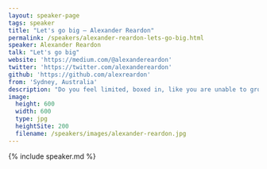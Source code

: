 ```yaml
---
layout: speaker-page
tags: speaker
title: "Let's go big – Alexander Reardon"
permalink: /speakers/alexander-reardon-lets-go-big.html
speaker: Alexander Reardon
talk: "Let's go big"
website: 'https://medium.com/@alexandereardon'
twitter: 'https://twitter.com/alexandereardon'
github: 'https://github.com/alexreardon'
from: 'Sydney, Australia'
description: "Do you feel limited, boxed in, like you are unable to grow? Try to imagine how numbers in JavaScript feel - they are stuck between +/- 9007199254740991. Unable to breathe, they are stuck. \n\nI will talk about how we can free numbers in JavaScript to represent values much larger than their natural constraints. The talk will navigate through increasingly creative techniques to represent numbers of ever increasing values - freeing numbers from their constraints as well as ourselves."
image:
  height: 600
  width: 600
  type: jpg
  heightSite: 200
  filename: /speakers/images/alexander-reardon.jpg
---
```


{% include speaker.md %}
